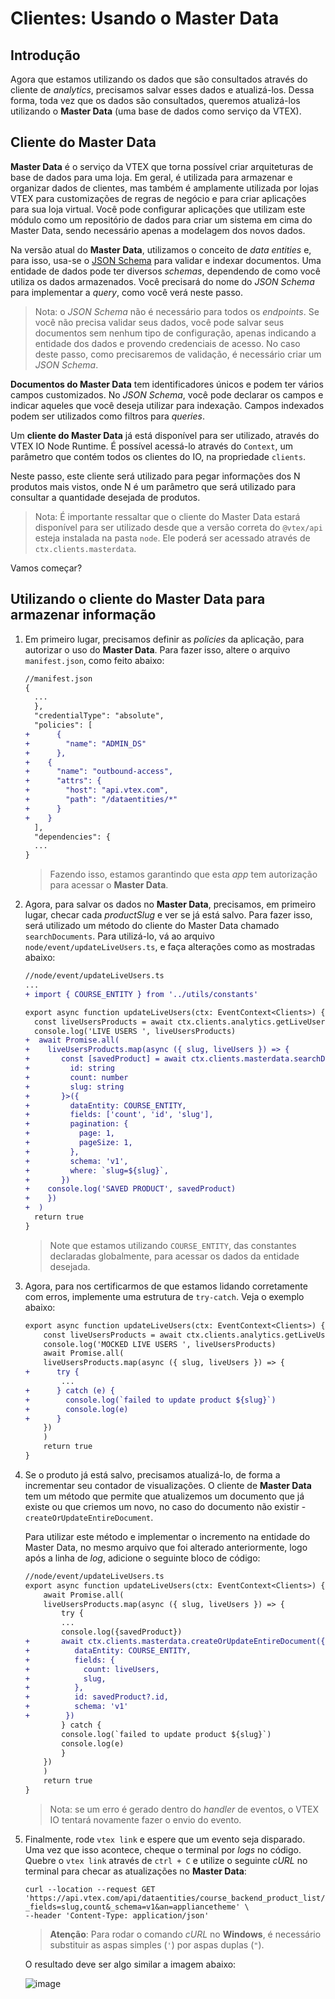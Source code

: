 # Clientes: Usando o Master Data

## Introdução

Agora que estamos utilizando os dados que são consultados através do cliente de _analytics_, precisamos salvar esses dados e atualizá-los. Dessa forma, toda vez que os dados são consultados, queremos atualizá-los utilizando o **Master Data** (uma base de dados como serviço da VTEX).

## Cliente do Master Data

**Master Data** é o serviço da VTEX que torna possível criar arquiteturas de base de dados para uma loja. Em geral, é utilizada para armazenar e organizar dados de clientes, mas também é amplamente utilizada por lojas VTEX para customizações de regras de negócio e para criar aplicações para sua loja virtual. Você pode configurar aplicações que utilizam este módulo como um repositório de dados para criar um sistema em cima do Master Data, sendo necessário apenas a modelagem dos novos dados.

Na versão atual do **Master Data**, utilizamos o conceito de _data entities_ e, para isso, usa-se o [JSON Schema](https://spacetelescope.github.io/understanding-json-schema/) para validar e indexar documentos. Uma entidade de dados pode ter diversos _schemas_, dependendo de como você utiliza os dados armazenados. Você precisará do nome do _JSON Schema_ para implementar a _query_, como você verá neste passo.

> Nota: o _JSON Schema_ não é necessário para todos os _endpoints_. Se você não precisa validar seus dados, você pode salvar seus documentos sem nenhum tipo de configuração, apenas indicando a entidade dos dados e provendo credenciais de acesso. No caso deste passo, como precisaremos de validação, é necessário criar um _JSON Schema_.

**Documentos do Master Data** tem identificadores únicos e podem ter vários campos customizados. No _JSON Schema_, você pode declarar os campos e indicar aqueles que você deseja utilizar para indexação. Campos indexados podem ser utilizados como filtros para _queries_.

Um **cliente do Master Data** já está disponível para ser utilizado, através do VTEX IO Node Runtime. É possível acessá-lo através do `Context`, um parâmetro que contém todos os clientes do IO, na propriedade `clients`.

Neste passo, este cliente será utilizado para pegar informações dos N produtos mais vistos, onde N é um parâmetro que será utilizado para consultar a quantidade desejada de produtos.

> Nota: É importante ressaltar que o cliente do Master Data estará disponível para ser utilizado desde que a versão correta do `@vtex/api` esteja instalada na pasta `node`. Ele poderá ser acessado através de `ctx.clients.masterdata`.

Vamos começar?

## Utilizando o cliente do Master Data para armazenar informação

1. Em primeiro lugar, precisamos definir as _policies_ da aplicação, para autorizar o uso do **Master Data**. Para fazer isso, altere o arquivo `manifest.json`, como feito abaixo:

   ```diff
   //manifest.json
   {
     ...
     },
     "credentialType": "absolute",
     "policies": [
   +      {
   +        "name": "ADMIN_DS"
   +      },
   +    {
   +      "name": "outbound-access",
   +      "attrs": {
   +        "host": "api.vtex.com",
   +        "path": "/dataentities/*"
   +      }
   +    }
     ],
     "dependencies": {
     ...
   }
   ```

   > Fazendo isso, estamos garantindo que esta _app_ tem autorização para acessar o **Master Data**.

2. Agora, para salvar os dados no **Master Data**, precisamos, em primeiro lugar, checar cada _productSlug_ e ver se já está salvo. Para fazer isso, será utilizado um método do cliente do Master Data chamado `searchDocuments`. Para utilizá-lo, vá ao arquivo `node/event/updateLiveUsers.ts`, e faça alterações como as mostradas abaixo:

   ```diff
   //node/event/updateLiveUsers.ts
   ...
   + import { COURSE_ENTITY } from '../utils/constants'

   export async function updateLiveUsers(ctx: EventContext<Clients>) {
     const liveUsersProducts = await ctx.clients.analytics.getLiveUsers()
     console.log('LIVE USERS ', liveUsersProducts)
   +  await Promise.all(
   +    liveUsersProducts.map(async ({ slug, liveUsers }) => {
   +       const [savedProduct] = await ctx.clients.masterdata.searchDocuments<{
   +         id: string
   +         count: number
   +         slug: string
   +       }>({
   +         dataEntity: COURSE_ENTITY,
   +         fields: ['count', 'id', 'slug'],
   +         pagination: {
   +           page: 1,
   +           pageSize: 1,
   +         },
   +         schema: 'v1',
   +         where: `slug=${slug}`,
   +       })
   +    console.log('SAVED PRODUCT', savedProduct)
   +    })
   +  )
     return true
   }
   ```

   > Note que estamos utilizando `COURSE_ENTITY`, das constantes declaradas globalmente, para acessar os dados da entidade desejada.

3. Agora, para nos certificarmos de que estamos lidando corretamente com erros, implemente uma estrutura de `try-catch`. Veja o exemplo abaixo:

   ```diff
   export async function updateLiveUsers(ctx: EventContext<Clients>) {
       const liveUsersProducts = await ctx.clients.analytics.getLiveUsers()
       console.log('MOCKED LIVE USERS ', liveUsersProducts)
       await Promise.all(
       liveUsersProducts.map(async ({ slug, liveUsers }) => {
   +      try {
           ...
   +      } catch (e) {
   +        console.log(`failed to update product ${slug}`)
   +        console.log(e)
   +      }
       })
       )
       return true
   }
   ```

4) Se o produto já está salvo, precisamos atualizá-lo, de forma a incrementar seu contador de visualizações. O cliente de **Master Data** tem um método que permite que atualizemos um documento que já existe ou que criemos um novo, no caso do documento não existir - `createOrUpdateEntireDocument`.

   Para utilizar este método e implementar o incremento na entidade do Master Data, no mesmo arquivo que foi alterado anteriormente, logo após a linha de _log_, adicione o seguinte bloco de código:

   ```diff
   //node/event/updateLiveUsers.ts
   export async function updateLiveUsers(ctx: EventContext<Clients>) {
       await Promise.all(
       liveUsersProducts.map(async ({ slug, liveUsers }) => {
           try {
           ...
           console.log({savedProduct})
   +       await ctx.clients.masterdata.createOrUpdateEntireDocument({
   +          dataEntity: COURSE_ENTITY,
   +          fields: {
   +            count: liveUsers,
   +            slug,
   +          },
   +          id: savedProduct?.id,
   +          schema: 'v1'
   +        })
           } catch {
           console.log(`failed to update product ${slug}`)
           console.log(e)
           }
       })
       )
       return true
   }
   ```

   > Nota: se um erro é gerado dentro do _handler_ de eventos, o VTEX IO tentará novamente fazer o envio do evento.

5) Finalmente, rode `vtex link` e espere que um evento seja disparado. Uma vez que isso acontece, cheque o terminal por _logs_ no código. Quebre o `vtex link` através de `ctrl + C` e utilize o seguinte _cURL_ no terminal para checar as atualizações no **Master Data**:

   ```
   curl --location --request GET 'https://api.vtex.com/api/dataentities/course_backend_product_list/search?_fields=slug,count&_schema=v1&an=appliancetheme' \
   --header 'Content-Type: application/json'
   ```

   > **Atenção**: Para rodar o comando _cURL_ no **Windows**, é necessário substituir as aspas simples (`'`) por aspas duplas (`"`).

   O resultado deve ser algo similar a imagem abaixo:

   ![image](https://user-images.githubusercontent.com/43679629/85172472-8579de00-b247-11ea-9758-f34a66df29c7.png)
